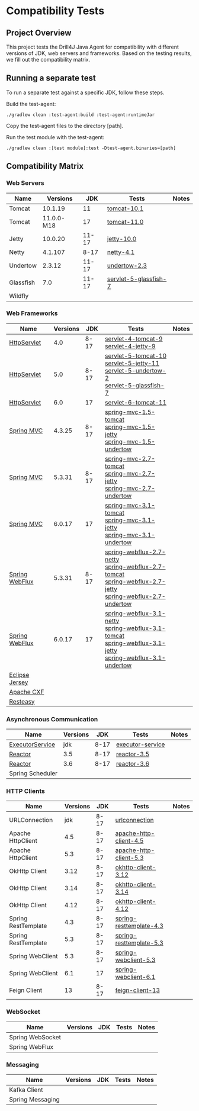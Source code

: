# Compatibility Tests

## Project Overview

This project tests the Drill4J Java Agent for compatibility with different versions of JDK, web servers and frameworks.
Based on the testing results, we fill out the compatibility matrix.

## Running a separate test
To run a separate test against a specific JDK, follow these steps.

Build the test-agent:
```
./gradlew clean :test-agent:build :test-agent:runtimeJar
```

Copy the test-agent files to the directory [path].

Run the test module with the test-agent:
```
./gradlew clean :[test module]:test -Dtest-agent.binaries=[path]
```


## Compatibility Matrix

### Web Servers

| Name      | Versions   | JDK   | Tests                                            | Notes |
|-----------|------------|-------|--------------------------------------------------|-------|
| Tomcat    | 10.1.19    | 11    | [tomcat-10.1](./tests/web-servers/tomcat-10.1)   |       |
| Tomcat    | 11.0.0-M18 | 17    | [tomcat-11.0](./tests/web-servers/tomcat-11.0)                     |       |
| Jetty     | 10.0.20    | 11-17 | [jetty-10.0](./tests/web-servers/jetty-10.0)                       |       |
| Netty     | 4.1.107    | 8-17  | [netty-4.1](./tests/web-servers/netty-4.1)                         |       |
| Undertow  | 2.3.12     | 11-17 | [undertow-2.3](./tests/web-servers/undertow-2.3)                   |       |
| Glassfish | 7.0        | 11-17 | [servlet-5-glassfish-7](./tests/web-servers/servlet-5-glassfish-7) |       |
| Wildfly   |            |       |                                                  |       |

### Web Frameworks

| Name                                                                                 | Versions | JDK  | Tests                                                                                                                                                                                                                                                                                                                               | Notes |
|--------------------------------------------------------------------------------------|----------|------|-------------------------------------------------------------------------------------------------------------------------------------------------------------------------------------------------------------------------------------------------------------------------------------------------------------------------------------|-------|
| [HttpServlet](https://jakarta.ee/specifications/servlet/)                            | 4.0      | 8-17 | [servlet-4-tomcat-9](./tests/web-frameworks/servlet-4-tomcat-9)<br/>[servlet-4-jetty-9](./tests/web-frameworks/servlet-4-jetty-9)                                                                                                                                                                                                   |       |
| [HttpServlet](https://jakarta.ee/specifications/servlet/)                            | 5.0      | 8-17 | [servlet-5-tomcat-10](./tests/web-frameworks/servlet-5-tomcat-10)<br/>[servlet-5-jetty-11](./tests/web-frameworks/servlet-5-jetty-11)<br/>[servlet-5-undertow-2](./tests/web-frameworks/servlet-5-undertow-2)<br/>[servlet-5-glassfish-7](./tests/web-frameworks/servlet-5-glassfish-7)                                             |       |
| [HttpServlet](https://jakarta.ee/specifications/servlet/)                            | 6.0      | 17   | [servlet-6-tomcat-11](./tests/web-frameworks/servlet-6-tomcat-11)                                                                                                                                                                                                                                                                   |       |
| [Spring MVC](https://docs.spring.io/spring-framework/reference/web/webmvc.html)      | 4.3.25   | 8-17 | [spring-mvc-1.5-tomcat](./tests/web-frameworks/spring-mvc-1.5-tomcat)<br/>[spring-mvc-1.5-jetty](./tests/web-frameworks/spring-mvc-1.5-jetty)<br/>[spring-mvc-1.5-undertow](./tests/web-frameworks/spring-mvc-1.5-undertow)                                                                                                         |       |
| [Spring MVC](https://docs.spring.io/spring-framework/reference/web/webmvc.html)      | 5.3.31   | 8-17 | [spring-mvc-2.7-tomcat](./tests/web-frameworks/spring-mvc-2.7-tomcat)<br/>[spring-mvc-2.7-jetty](./tests/web-frameworks/spring-mvc-2.7-jetty)<br/>[spring-mvc-2.7-undertow](./tests/web-frameworks/spring-mvc-2.7-undertow)                                                                                                         |       |
| [Spring MVC](https://docs.spring.io/spring-framework/reference/web/webmvc.html)      | 6.0.17   | 17   | [spring-mvc-3.1-tomcat](./tests/web-frameworks/spring-mvc-3.1-tomcat)<br/>[spring-mvc-3.1-jetty](./tests/web-frameworks/spring-mvc-3.1-jetty)<br/>[spring-mvc-3.1-undertow](./tests/web-frameworks/spring-mvc-3.1-undertow)                                                                                                         |       |
| [Spring WebFlux](https://docs.spring.io/spring-framework/reference/web/webflux.html) | 5.3.31   | 8-17 | [spring-webflux-2.7-netty](./tests/web-frameworks/spring-webflux-2.7-netty)<br/>[spring-webflux-2.7-tomcat](./tests/web-frameworks/spring-webflux-2.7-tomcat)<br/>[spring-webflux-2.7-jetty](./tests/web-frameworks/spring-webflux-2.7-jetty)<br/>[spring-webflux-2.7-undertow](./tests/web-frameworks/spring-webflux-2.7-undertow) |       |
| [Spring WebFlux](https://docs.spring.io/spring-framework/reference/web/webflux.html) | 6.0.17   | 17   | [spring-webflux-3.1-netty](./tests/web-frameworks/spring-webflux-3.1-netty)<br/>[spring-webflux-3.1-tomcat](./tests/web-frameworks/spring-webflux-3.1-tomcat)<br/>[spring-webflux-3.1-jetty](./tests/web-frameworks/spring-webflux-3.1-jetty)<br/>[spring-webflux-3.1-undertow](./tests/web-frameworks/spring-webflux-3.1-undertow) |       |   
| [Eclipse Jersey](https://eclipse-ee4j.github.io/jersey/)                             |          |      |                                                                                                                                                                                                                                                                                                                                     |       |
| [Apache CXF](https://cxf.apache.org/)                                                |          |      |                                                                                                                                                                                                                                                                                                                                     |       |
| [Resteasy](https://resteasy.dev/)                                                    |          |      |                                                                                                                                                                                                                                                                                                                                     |       |

### Asynchronous Communication

| Name                                                                                                   | Versions | JDK  | Tests                                              | Notes |
|--------------------------------------------------------------------------------------------------------|----------|------|----------------------------------------------------|-------|
| [ExecutorService](https://docs.oracle.com/javase/8/docs/api/java/util/concurrent/ExecutorService.html) | jdk      | 8-17 | [executor-service](./tests/async/executor-service) |       |
| [Reactor](https://projectreactor.io/)                                                                  | 3.5      | 8-17 | [reactor-3.5](./tests/async/reactor-3.5)           |       |
| [Reactor](https://projectreactor.io/)                                                                  | 3.6      | 8-17 | [reactor-3.6](./tests/async/reactor-3.6)           |       |
| Spring Scheduler                                                                                       |          |      |                                                    |       |

### HTTP Clients

| Name                | Versions | JDK  | Tests                                                                   | Notes |
|---------------------|----------|------|-------------------------------------------------------------------------|-------|
| URLConnection       | jdk      | 8-17 | [urlconnection](./tests/http-clients/urlconnection)                     |       |
| Apache HttpClient   | 4.5      | 8-17 | [apache-http-client-4.5](./tests/http-clients/apache-http-client-4.5)   |       |
| Apache HttpClient   | 5.3      | 8-17 | [apache-http-client-5.3](./tests/http-clients/apache-http-client-5.3)   |       |
| OkHttp Client       | 3.12     | 8-17 | [okhttp-client-3.12](./tests/http-clients/okhttp-client-3.12)           |       |
| OkHttp Client       | 3.14     | 8-17 | [okhttp-client-3.14](./tests/http-clients/okhttp-client-3.14)           |       |
| OkHttp Client       | 4.12     | 8-17 | [okhttp-client-4.12](./tests/http-clients/okhttp-client-4.12)           |       |
| Spring RestTemplate | 4.3      | 8-17 | [spring-resttemplate-4.3](./tests/http-clients/spring-resttemplate-4.3) |       |
| Spring RestTemplate | 5.3      | 8-17 | [spring-resttemplate-5.3](./tests/http-clients/spring-resttemplate-5.3) |       |
| Spring WebClient    | 5.3      | 8-17 | [spring-webclient-5.3](./tests/http-clients/spring-webclient-5.3)       |       |
| Spring WebClient    | 6.1      | 17   | [spring-webclient-6.1](./tests/http-clients/spring-webclient-6.1)       |       |
| Feign Client        | 13       | 8-17 | [feign-client-13](./tests/http-clients/feign-client-13)                 |       |

### WebSocket

| Name             | Versions | JDK | Tests | Notes |
|------------------|----------|-----|-------|-------|
| Spring WebSocket |          |     |       |       |
| Spring WebFlux   |          |     |       |       |

### Messaging

| Name             | Versions | JDK | Tests | Notes |
|------------------|----------|-----|-------|-------|
| Kafka Client     |          |     |       |       |
| Spring Messaging |          |     |       |       |
